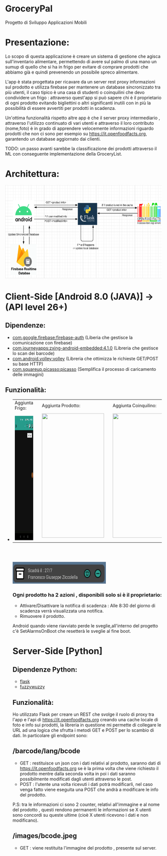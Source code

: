 # GroceryPal
Progetto di Sviluppo Applicazioni Mobili

# Presentazione:
Lo scopo di questa applicazione è creare un sistema di gestione che agisca sull'inventario alimentare, permettendo di avere sul palmo di una mano un sumup di quello che si ha in frigo per evitare di comprare prodotti che abbiamo già e quindi prevenendo un possibile spreco alimentare.

L'app è stata progettata per ricavare da un server rest proxy informazioni sul prodotto e utilizza firebase per mantenere un database sincronizzato tra più utenti, il caso tipico è una casa di studenti o coinquilini che devo condividere un frigo : attraverso quest'app si può sapere chi è il proprietario di ogni prodotto evitando bigliettini o altri significanti inutili con in più la possibilità di essere avvertiti per prodotti in scadenza.

Un'ottima funzionalità rispetto altre app è che il server proxy intermediario , attraverso l'utilizzo continuato di vari utenti e attraverso il loro contributo (nome,foto) è in grado di apprendere velocemente informazioni riguardo prodotti che non ci sono per esempio su https://it.openfoodfacts.org, garantendo un database aggiornato dai clienti.

TODO: un passo avanti sarebbe la classificazione dei prodotti attraverso il ML con conseguente implementazione della GroceryList.

# Architettura:
<img src="https://github.com/Zicco99/ProgettoSAM/blob/master/readme-content/Capture.PNG" width="600" height="300" />


# Client-Side [Android 8.0 (JAVA)] -> (API level 26+)
## Dipendenze:
* [com.google.firebase:firebase-auth](https://firebase.google.com/docs/auth/android/start) (Liberia che gestisce la comunicazione con firebase)
* [com.journeyapps:zxing-android-embedded:4.1.0](https://github.com/journeyapps/zxing-android-embedded) (Libreria che gestisce lo scan dei barcode)
* [com.android.volley:volley](https://github.com/google/volley) (Libreria che ottimizza le richieste GET/POST su base HTTP)
* [com.squareup.picasso:picasso](https://square.github.io/picasso/) (Semplifica il processo di caricamento delle immagini)

## Funzionalità:
* <table>
  <tr>
    <td>
      Aggiunta Frigo: <br> <br>
      <img src="https://github.com/Zicco99/ProgettoSAM/blob/master/readme-content/aggiunta_frigo.gif" width="200" height="400" />
    </td>
    
    <td>
    </td>
  
    <td>
      Aggiunta Prodotto: <br> <br>
      <img src="https://github.com/Zicco99/ProgettoSAM/blob/master/readme-content/aggiunta_prodotto.gif" width="200" height="400" />
    </td>
    
    <td>
    </td>
   
    <td>
      Aggiunta Coinquilino: <br> <br>
      <img src="https://github.com/Zicco99/ProgettoSAM/blob/master/readme-content/aggiunta_coinquilino.gif" width="200" height="400" />
    </td>
  </tr>
</table>
<br><br>

<img src="https://github.com/Zicco99/ProgettoSAM/blob/master/readme-content/a796e97e-c07c-4f63-b9ca-c821f5a5084c.jpg" width="300" height="70"/> <br>

### Ogni prodotto ha 2 azioni , disponibili solo si è il proprietario:
* Attivare/Disattivare la notifica di scadenza : Alle 8:30 del giorno di scadenza verrà visualizzata una notifica.
* Rimuovere il prodotto.

Android quando viene riavviato perde le sveglie,all'interno del progetto c'è SetAlarmsOnBoot che resetterà le sveglie al fine boot.

# Server-Side [Python]

## Dipendenze Python:
* [flask](https://flask.palletsprojects.com/)
* [fuzzywuzzy](https://github.com/seatgeek/fuzzywuzzy)

## Funzionalità:
Ho utilizzato Flask per creare un REST che svolge il ruolo di proxy tra l'app e l'api di https://it.openfoodfacts.org creando una cache locale di foto e info sui prodotti, la libreria in questione mi permette di collegare le URL ad una logica che sfrutta i metodi GET e POST per lo scambio di dati. In particolare gli endpoint sono:

## /barcode/lang/bcode
  * GET : restituisce un json con i dati relativi al prodotto, saranno dati di https://it.openfoodfacts.org se è la prima volta che viene richiesto
  il prodotto mentre dalla seconda volta in poi i dati saranno possibilmente modificati dagli utenti attraverso le post.
  * POST : l'utente una volta ricevuti i dati potrà modificarli, nel caso venga fatto viene eseguita una POST che andrà a modificare le info del
  prodotto.
  
P.S: tra le informazioni ci sono 2 counter, relativi all'immagine e al nome del prodotto , questi rendono permanenti le informazioni se X utenti sono concordi su queste ultime (cioè X utenti ricevono i dati e non modificano).
 
## /images/bcode.jpeg
 * GET : viene restituita l'immagine del prodotto , presente sul server.
